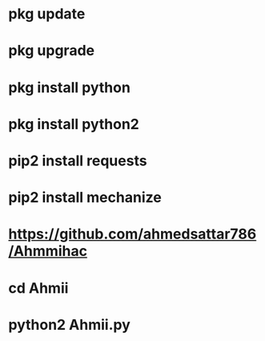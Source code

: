 # pkg update
# pkg upgrade
# pkg install python
# pkg install python2
# pip2 install requests
# pip2 install mechanize
# https://github.com/ahmedsattar786/Ahmmihac
# cd Ahmii
# python2 Ahmii.py
